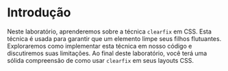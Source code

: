 # Introdução

Neste laboratório, aprenderemos sobre a técnica `clearfix` em CSS. Esta técnica é usada para garantir que um elemento limpe seus filhos flutuantes. Exploraremos como implementar esta técnica em nosso código e discutiremos suas limitações. Ao final deste laboratório, você terá uma sólida compreensão de como usar `clearfix` em seus layouts CSS.

